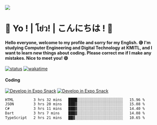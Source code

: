 <a href="#">
  <img src="https://user-images.githubusercontent.com/53619535/207896410-fee92aa4-65f2-4b27-91d3-86f8424178d3.gif" />
</a>

# 👋 Yo ! | โย่ว! | こんにちは ! 👋

<h4>Hello everyone, welcome to my profile and sorry for my English. 😅
I'm studying Computer Engineering and Digital Technology at KMITL, and I want to learn new things about coding. Please correct me if I make any mistakes. Nice to meet you! 😄</h4>

[![status](https://img.shields.io/badge/Freelance-Unavailable-red)](https://whyzotee.vercel.app)
[![wakatime](https://wakatime.com/badge/user/3ff4daa0-dc37-4cca-9446-11cce239b396.svg)](https://wakatime.com/@3ff4daa0-dc37-4cca-9446-11cce239b396)

#### Coding
[![Develop in Expo Snack](https://img.shields.io/badge/Flutter-119EFF.svg?style=for-the-badge&logo=flutter&labelColor=FFF&logoColor=119EFF)](https://flutter.dev/)
[![Develop in Expo Snack](https://img.shields.io/badge/Expo-000.svg?style=for-the-badge&logo=EXPO&labelColor=FFF&logoColor=000)](https://expo.dev/)

<!--START_SECTION:waka-->

```txt
HTML         3 hrs 32 mins   ████░░░░░░░░░░░░░░░░░░░░░   15.96 %
JSON         3 hrs 20 mins   ███▓░░░░░░░░░░░░░░░░░░░░░   15.08 %
C#           3 hrs 11 mins   ███▓░░░░░░░░░░░░░░░░░░░░░   14.40 %
Dart         3 hrs 7 mins    ███▓░░░░░░░░░░░░░░░░░░░░░   14.08 %
TypeScript   2 hrs 21 mins   ██▓░░░░░░░░░░░░░░░░░░░░░░   10.65 %
```

<!--END_SECTION:waka-->
